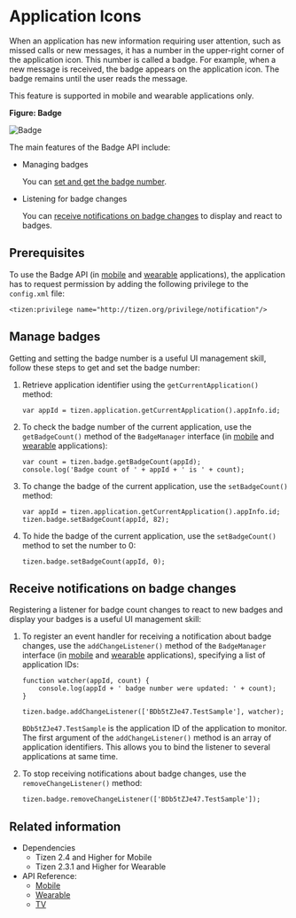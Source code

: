 # Application Icons

When an application has new information requiring user attention, such as missed calls or new messages, it has a number in the upper-right corner of the application icon. This number is called a badge. For example, when a new message is received, the badge appears on the application icon. The badge remains until the user reads the message.

This feature is supported in mobile and wearable applications only.

**Figure: Badge**

![Badge](./media/badge.png)

The main features of the Badge API include:

- Managing badges  

  You can [set and get the badge number](#managing-badges).

- Listening for badge changes  

  You can [receive notifications on badge changes](#receiving-notifications-on-badge-changes) to display and react to badges.

## Prerequisites

To use the Badge API (in [mobile](../../api/latest/device_api/mobile/tizen/badge.html) and [wearable](../../api/latest/device_api/wearable/tizen/badge.html) applications), the application has to request permission by adding the following privilege to the `config.xml` file:

```
<tizen:privilege name="http://tizen.org/privilege/notification"/>
```

## Manage badges

Getting and setting the badge number is a useful UI management skill, follow these steps to get and set the badge number:

1. Retrieve application identifier using the `getCurrentApplication()` method:

   ```
   var appId = tizen.application.getCurrentApplication().appInfo.id;
   ```

2. To check the badge number of the current application, use the `getBadgeCount()` method of the `BadgeManager` interface (in [mobile](../../api/latest/device_api/mobile/tizen/badge.html#BadgeManager) and [wearable](../../api/latest/device_api/wearable/tizen/badge.html#BadgeManager) applications):

   ```
   var count = tizen.badge.getBadgeCount(appId);
   console.log('Badge count of ' + appId + ' is ' + count);
   ```

3. To change the badge of the current application, use the `setBadgeCount()` method:

   ```
   var appId = tizen.application.getCurrentApplication().appInfo.id;
   tizen.badge.setBadgeCount(appId, 82);
   ```

4. To hide the badge of the current application, use the `setBadgeCount()` method to set the number to 0:

   ```
   tizen.badge.setBadgeCount(appId, 0);
   ```

## Receive notifications on badge changes

Registering a listener for badge count changes to react to new badges and display your badges is a useful UI management skill:

1. To register an event handler for receiving a notification about badge changes, use the `addChangeListener()` method of the `BadgeManager` interface (in [mobile](../../api/latest/device_api/mobile/tizen/badge.html#BadgeManager) and [wearable](../../api/latest/device_api/wearable/tizen/badge.html#BadgeManager) applications), specifying a list of application IDs:

   ```
   function watcher(appId, count) {
       console.log(appId + ' badge number were updated: ' + count);
   }

   tizen.badge.addChangeListener(['BDb5tZJe47.TestSample'], watcher);
   ```

   `BDb5tZJe47.TestSample` is the application ID of the application to monitor. The first argument of the `addChangeListener()` method is an array of application identifiers. This allows you to bind the listener to several applications at same time.

2. To stop receiving notifications about badge changes, use the `removeChangeListener()` method:

   ```
   tizen.badge.removeChangeListener(['BDb5tZJe47.TestSample']);
   ```

## Related information
* Dependencies
   - Tizen 2.4 and Higher for Mobile
   - Tizen 2.3.1 and Higher for Wearable
* API Reference:
  - [Mobile](../../api/latest/device_api/mobile/tizen/application.html)
  - [Wearable](../../api/latest/device_api/wearable/tizen/application.html)
  - [TV](../../api/latest/device_api/tv/tizen/application.html)
